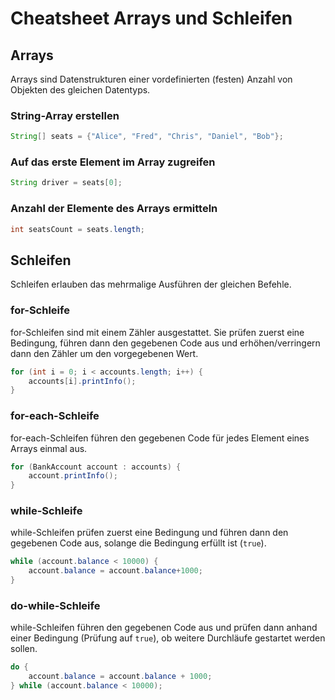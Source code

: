 # Cheatsheet Arrays und Schleifen

## Arrays
Arrays sind Datenstrukturen einer vordefinierten (festen) Anzahl von Objekten des gleichen Datentyps.

### String-Array erstellen
```java
String[] seats = {"Alice", "Fred", "Chris", "Daniel", "Bob"};
```

### Auf das erste Element im Array zugreifen
```java
String driver = seats[0];
```

### Anzahl der Elemente des Arrays ermitteln
```java
int seatsCount = seats.length;
```

## Schleifen
Schleifen erlauben das mehrmalige Ausführen der gleichen Befehle.

### for-Schleife
for-Schleifen sind mit einem Zähler ausgestattet. Sie prüfen zuerst eine Bedingung, führen dann den gegebenen Code aus und erhöhen/verringern dann den Zähler um den vorgegebenen Wert.
```java
for (int i = 0; i < accounts.length; i++) {
    accounts[i].printInfo();
}
```

### for-each-Schleife
for-each-Schleifen führen den gegebenen Code für jedes Element eines Arrays einmal aus.
```java
for (BankAccount account : accounts) {
    account.printInfo();
}
```

### while-Schleife
while-Schleifen prüfen zuerst eine Bedingung und führen dann den gegebenen Code aus, solange die Bedingung erfüllt ist (`true`).
```java
while (account.balance < 10000) {
    account.balance = account.balance+1000;
}
```
### do-while-Schleife
while-Schleifen führen den gegebenen Code aus und prüfen dann anhand einer Bedingung (Prüfung auf `true`), ob weitere Durchläufe gestartet werden sollen.
```java
do {
    account.balance = account.balance + 1000;
} while (account.balance < 10000);
```
